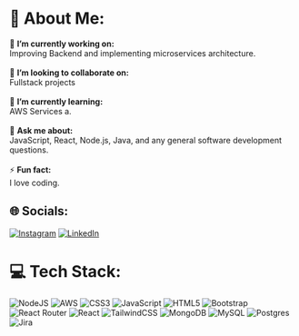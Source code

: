 # 💫 About Me:
🔭 **I’m currently working on:**  <br>Improving Backend and implementing microservices architecture.<br><br>👯 **I’m looking to collaborate on:**  <br>Fullstack projects<br><br>🌱 **I’m currently learning:**  <br>AWS Services a.<br><br>💬 **Ask me about:**  <br>JavaScript, React, Node.js, Java, and any general software development questions.<br><br>⚡ **Fun fact:**  <br>I love coding.


## 🌐 Socials:
 [![Instagram](https://img.shields.io/badge/Instagram-%23E4405F.svg?logo=Instagram&logoColor=white)](https://instagram.com/shubhamgogawale01/) [![LinkedIn](https://img.shields.io/badge/LinkedIn-%230077B5.svg?logo=linkedin&logoColor=white)](https://linkedin.com/in/shubham-gogawale)  

# 💻 Tech Stack:
![NodeJS](https://img.shields.io/badge/node.js-6DA55F?style=for-the-badge&logo=node.js&logoColor=white) ![AWS](https://img.shields.io/badge/AWS-%23FF9900.svg?style=for-the-badge&logo=amazon-aws&logoColor=white) ![CSS3](https://img.shields.io/badge/css3-%231572B6.svg?style=for-the-badge&logo=css3&logoColor=white) ![JavaScript](https://img.shields.io/badge/javascript-%23323330.svg?style=for-the-badge&logo=javascript&logoColor=%23F7DF1E) ![HTML5](https://img.shields.io/badge/html5-%23E34F26.svg?style=for-the-badge&logo=html5&logoColor=white)  ![Bootstrap](https://img.shields.io/badge/bootstrap-%23563D7C.svg?style=for-the-badge&logo=bootstrap&logoColor=white)  ![React Router](https://img.shields.io/badge/React_Router-CA4245?style=for-the-badge&logo=react-router&logoColor=white) ![React](https://img.shields.io/badge/react-%2320232a.svg?style=for-the-badge&logo=react&logoColor=%2361DAFB) ![TailwindCSS](https://img.shields.io/badge/tailwindcss-%2338B2AC.svg?style=for-the-badge&logo=tailwind-css&logoColor=white)  ![MongoDB](https://img.shields.io/badge/MongoDB-%234ea94b.svg?style=for-the-badge&logo=mongodb&logoColor=white) ![MySQL](https://img.shields.io/badge/mysql-%2300f.svg?style=for-the-badge&logo=mysql&logoColor=white) ![Postgres](https://img.shields.io/badge/postgres-%23316192.svg?style=for-the-badge&logo=postgresql&logoColor=white)  	 ![Jira](https://img.shields.io/badge/jira-%230A0FFF.svg?style=for-the-badge&logo=jira&logoColor=white) 



<!-- Proudly created with GPRM ( https://gprm.itsvg.in ) -->
